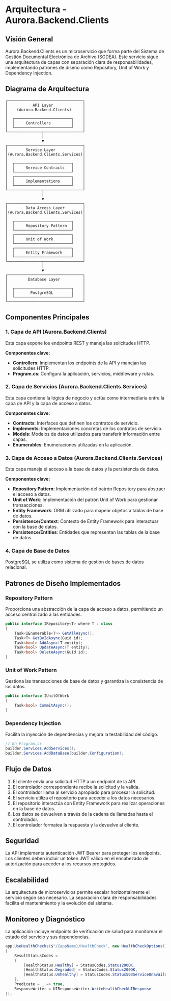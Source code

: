 # Arquitectura - Aurora.Backend.Clients

## Visión General

Aurora.Backend.Clients es un microservicio que forma parte del Sistema de Gestión Documental Electrónica de Archivo (SGDEA). Este servicio sigue una arquitectura de capas con separación clara de responsabilidades, implementando patrones de diseño como Repository, Unit of Work y Dependency Injection.

## Diagrama de Arquitectura

```
┌─────────────────────────────────┐
│           API Layer             │
│    (Aurora.Backend.Clients)     │
│                                 │
│  ┌─────────────────────────┐    │
│  │     Controllers         │    │
│  └─────────────────────────┘    │
└───────────────┬─────────────────┘
                │
                ▼
┌─────────────────────────────────┐
│        Service Layer            │
│(Aurora.Backend.Clients.Services)│
│                                 │
│  ┌─────────────────────────┐    │
│  │     Service Contracts   │    │
│  └─────────────────────────┘    │
│  ┌─────────────────────────┐    │
│  │     Implementations     │    │
│  └─────────────────────────┘    │
└───────────────┬─────────────────┘
                │
                ▼
┌─────────────────────────────────┐
│        Data Access Layer        │
│(Aurora.Backend.Clients.Services)│
│                                 │
│  ┌─────────────────────────┐    │
│  │     Repository Pattern  │    │
│  └─────────────────────────┘    │
│  ┌─────────────────────────┐    │
│  │     Unit of Work        │    │
│  └─────────────────────────┘    │
│  ┌─────────────────────────┐    │
│  │     Entity Framework    │    │
│  └─────────────────────────┘    │
└───────────────┬─────────────────┘
                │
                ▼
┌─────────────────────────────────┐
│         Database Layer          │
│                                 │
│  ┌─────────────────────────┐    │
│  │       PostgreSQL        │    │
│  └─────────────────────────┘    │
└─────────────────────────────────┘
```

## Componentes Principales

### 1. Capa de API (Aurora.Backend.Clients)

Esta capa expone los endpoints REST y maneja las solicitudes HTTP.

**Componentes clave:**
- **Controllers**: Implementan los endpoints de la API y manejan las solicitudes HTTP.
- **Program.cs**: Configura la aplicación, servicios, middleware y rutas.

### 2. Capa de Servicios (Aurora.Backend.Clients.Services)

Esta capa contiene la lógica de negocio y actúa como intermediaria entre la capa de API y la capa de acceso a datos.

**Componentes clave:**
- **Contracts**: Interfaces que definen los contratos de servicio.
- **Implements**: Implementaciones concretas de los contratos de servicio.
- **Models**: Modelos de datos utilizados para transferir información entre capas.
- **Enumerables**: Enumeraciones utilizadas en la aplicación.

### 3. Capa de Acceso a Datos (Aurora.Backend.Clients.Services)

Esta capa maneja el acceso a la base de datos y la persistencia de datos.

**Componentes clave:**
- **Repository Pattern**: Implementación del patrón Repository para abstraer el acceso a datos.
- **Unit of Work**: Implementación del patrón Unit of Work para gestionar transacciones.
- **Entity Framework**: ORM utilizado para mapear objetos a tablas de base de datos.
- **Persistence/Context**: Contexto de Entity Framework para interactuar con la base de datos.
- **Persistence/Entities**: Entidades que representan las tablas de la base de datos.

### 4. Capa de Base de Datos

PostgreSQL se utiliza como sistema de gestión de bases de datos relacional.

## Patrones de Diseño Implementados

### Repository Pattern
Proporciona una abstracción de la capa de acceso a datos, permitiendo un acceso centralizado a las entidades.

```csharp
public interface IRepository<T> where T : class
{
    Task<IEnumerable<T>> GetAllAsync();
    Task<T> GetByIdAsync(Guid id);
    Task<bool> AddAsync(T entity);
    Task<bool> UpdateAsync(T entity);
    Task<bool> DeleteAsync(Guid id);
}
```

### Unit of Work Pattern
Gestiona las transacciones de base de datos y garantiza la consistencia de los datos.

```csharp
public interface IUnitOfWork
{
    Task<bool> CommitAsync();
}
```

### Dependency Injection
Facilita la inyección de dependencias y mejora la testabilidad del código.

```csharp
// En Program.cs
builder.Services.AddServices();
builder.Services.AddDataBase(builder.Configuration);
```

## Flujo de Datos

1. El cliente envía una solicitud HTTP a un endpoint de la API.
2. El controlador correspondiente recibe la solicitud y la valida.
3. El controlador llama al servicio apropiado para procesar la solicitud.
4. El servicio utiliza el repositorio para acceder a los datos necesarios.
5. El repositorio interactúa con Entity Framework para realizar operaciones en la base de datos.
6. Los datos se devuelven a través de la cadena de llamadas hasta el controlador.
7. El controlador formatea la respuesta y la devuelve al cliente.

## Seguridad

La API implementa autenticación JWT Bearer para proteger los endpoints. Los clientes deben incluir un token JWT válido en el encabezado de autorización para acceder a los recursos protegidos.

## Escalabilidad

La arquitectura de microservicios permite escalar horizontalmente el servicio según sea necesario. La separación clara de responsabilidades facilita el mantenimiento y la evolución del sistema.

## Monitoreo y Diagnóstico

La aplicación incluye endpoints de verificación de salud para monitorear el estado del servicio y sus dependencias.

```csharp
app.UseHealthChecks($"/{appName}/HealthCheck", new HealthCheckOptions()
{
    ResultStatusCodes =
    {
        [HealthStatus.Healthy] = StatusCodes.Status200OK,
        [HealthStatus.Degraded] = StatusCodes.Status200OK,
        [HealthStatus.Unhealthy] = StatusCodes.Status503ServiceUnavailable
    },
    Predicate = _ => true,
    ResponseWriter = UIResponseWriter.WriteHealthCheckUIResponse
});
```